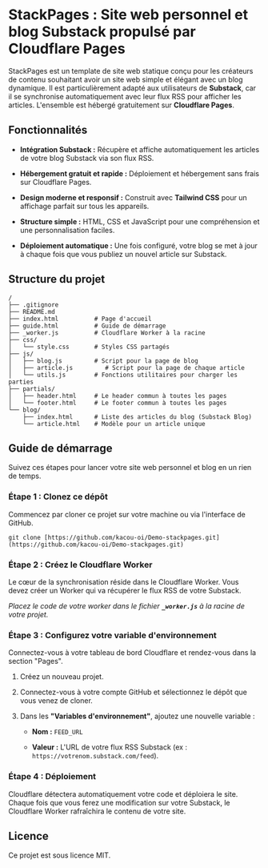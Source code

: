 # StackPages : Site web personnel et blog Substack propulsé par Cloudflare Pages

StackPages est un template de site web statique conçu pour les créateurs de contenu souhaitant avoir un site web simple et élégant avec un blog dynamique. Il est particulièrement adapté aux utilisateurs de **Substack**, car il se synchronise automatiquement avec leur flux RSS pour afficher les articles. L'ensemble est hébergé gratuitement sur **Cloudflare Pages**.

## Fonctionnalités

* **Intégration Substack :** Récupère et affiche automatiquement les articles de votre blog Substack via son flux RSS.

* **Hébergement gratuit et rapide :** Déploiement et hébergement sans frais sur Cloudflare Pages.

* **Design moderne et responsif :** Construit avec **Tailwind CSS** pour un affichage parfait sur tous les appareils.

* **Structure simple :** HTML, CSS et JavaScript pour une compréhension et une personnalisation faciles.

* **Déploiement automatique :** Une fois configuré, votre blog se met à jour à chaque fois que vous publiez un nouvel article sur Substack.

## Structure du projet

```
/
├── .gitignore
├── README.md
├── index.html          # Page d'accueil
├── guide.html          # Guide de démarrage
├── _worker.js          # Cloudflare Worker à la racine
├── css/
│   └── style.css       # Styles CSS partagés
├── js/
│   ├── blog.js         # Script pour la page de blog
│   ├── article.js         # Script pour la page de chaque article
│   └── utils.js        # Fonctions utilitaires pour charger les parties
├── partials/
│   ├── header.html     # Le header commun à toutes les pages
│   └── footer.html     # Le footer commun à toutes les pages
└── blog/
    ├── index.html      # Liste des articles du blog (Substack Blog)
    └── article.html    # Modèle pour un article unique
```

## Guide de démarrage

Suivez ces étapes pour lancer votre site web personnel et blog en un rien de temps.

### Étape 1 : Clonez ce dépôt

Commencez par cloner ce projet sur votre machine ou via l'interface de GitHub.

```
git clone [https://github.com/kacou-oi/Demo-stackpages.git](https://github.com/kacou-oi/Demo-stackpages.git)
```

### Étape 2 : Créez le Cloudflare Worker

Le cœur de la synchronisation réside dans le Cloudflare Worker. Vous devez créer un Worker qui va récupérer le flux RSS de votre Substack.

*Placez le code de votre worker dans le fichier **`_worker.js`** à la racine de votre projet.*

### Étape 3 : Configurez votre variable d'environnement

Connectez-vous à votre tableau de bord Cloudflare et rendez-vous dans la section "Pages".

1.  Créez un nouveau projet.

2.  Connectez-vous à votre compte GitHub et sélectionnez le dépôt que vous venez de cloner.

3.  Dans les **"Variables d'environnement"**, ajoutez une nouvelle variable :

    * **Nom :** `FEED_URL`

    * **Valeur :** L'URL de votre flux RSS Substack (ex : `https://votrenom.substack.com/feed`).

### Étape 4 : Déploiement

Cloudflare détectera automatiquement votre code et déploiera le site. Chaque fois que vous ferez une modification sur votre Substack, le Cloudflare Worker rafraîchira le contenu de votre site.

## Licence

Ce projet est sous licence MIT.
